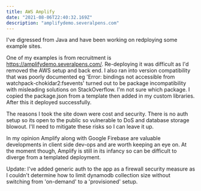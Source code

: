 ```yaml
---
title: AWS Amplify
date: "2021-08-06T22:40:32.169Z"
description: "amplifydemo.severalpens.com"
---
```


I've digressed from Java and have been working on redploying some example sites.

One of my examples is from recruitment is https://amplifydemo.severalpens.com/. Re-deploying it was difficult as I'd removed the AWS setup and back end. I also ran into version compatibility that was poorly documented eg 'Error: bindings not accessible from watchpack-chokidar2:fsevents' turned out to be package incompatibility with misleading solutions on StackOverflow. I'm not sure which package. I copied the package.json from a template then added in my custom libraries. After this it deployed successfully.

The reasons I took the site down were cost and security. There is no auth setup so its open to the public so vulnerable to DoS and database storage blowout. I'll need to mitigate these risks so I can leave it up.

In my opinion Amplify along with Google Firebase are valuable developments in client side dev-ops and are worth keeping an eye on. At the moment though, Amplify is still in its infancy so can be difficult to diverge from a templated deployment.

Update: I've added generic auth to the app as a firewall security measure as I couldn't determine how to limit dynamodb collection size without switching from 'on-demand' to a 'provisioned' setup.